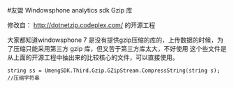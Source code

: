 #友盟 Windowsphone analytics sdk Gzip 库

修改自： http://dotnetzip.codeplex.com/ 的开源工程

大家都知道windowsphone 7 是没有提供gzip压缩的库的，上传数据的时候，为了压缩只能采用第三方 gzip 库，但又苦于第三方库太大，不好使用
这个些文件是从上面的开源工程中抽出来的比较核心的文件，可以直接使用。

```
string ss = UmengSDK.Third.Gzip.GZipStream.CompressString(string s);  //压缩字符串

```

